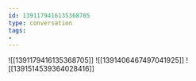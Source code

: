 ```yaml
---
id: 1391179416135368705
type: conversation
tags:
- 
---
```

![[1391179416135368705]]
![[1391406467497041925]]
![[1391514539364028416]]

